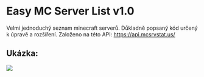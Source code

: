 # Easy MC Server List v1.0
Velmi jednoduchý seznam minecraft serverů. Důkladně popsaný kód určený k úpravě a rozšíření. 
Založeno na této API: https://api.mcsrvstat.us/
  ## Ukázka:
![](https://media.discordapp.net/attachments/865982224607871006/891046140865286174/serverlist.png)
